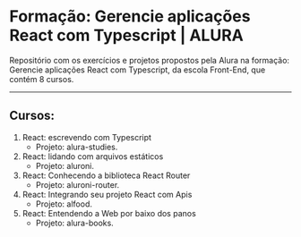 # Formação: Gerencie aplicações React com Typescript | ALURA

Repositório com os exercícios e projetos propostos pela Alura na formação: Gerencie aplicações React com Typescript, da escola Front-End, que contém 8 cursos.

---

## Cursos:

1. React: escrevendo com Typescript
   - Projeto: alura-studies.
2. React: lidando com arquivos estáticos
   - Projeto: aluroni.
3. React: Conhecendo a biblioteca React Router
   - Projeto: aluroni-router.
4. React: Integrando seu projeto React com Apis
   - Projeto: alfood.
5. React: Entendendo a Web por baixo dos panos
   - Projeto: alura-books.
